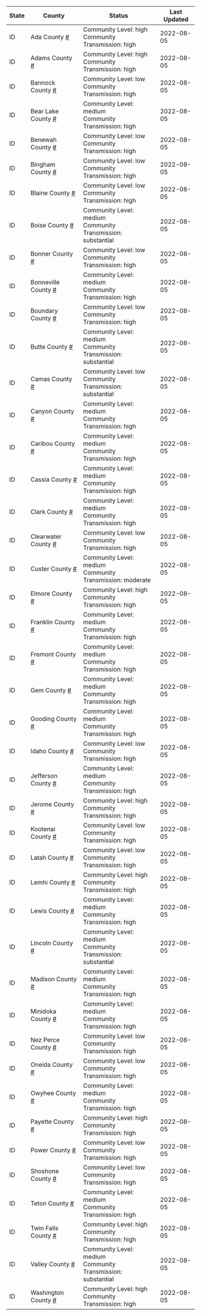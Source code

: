 State | County | Status | Last Updated
--- | --- | --- | --- 
ID | Ada County <a href="#ada_county">#</a> | <a name="ada_county"></a>Community Level: high<br/>Community Transmission: high | 2022-08-05
ID | Adams County <a href="#adams_county">#</a> | <a name="adams_county"></a>Community Level: high<br/>Community Transmission: high | 2022-08-05
ID | Bannock County <a href="#bannock_county">#</a> | <a name="bannock_county"></a>Community Level: low<br/>Community Transmission: high | 2022-08-05
ID | Bear Lake County <a href="#bear_lake_county">#</a> | <a name="bear_lake_county"></a>Community Level: medium<br/>Community Transmission: high | 2022-08-05
ID | Benewah County <a href="#benewah_county">#</a> | <a name="benewah_county"></a>Community Level: low<br/>Community Transmission: high | 2022-08-05
ID | Bingham County <a href="#bingham_county">#</a> | <a name="bingham_county"></a>Community Level: low<br/>Community Transmission: high | 2022-08-05
ID | Blaine County <a href="#blaine_county">#</a> | <a name="blaine_county"></a>Community Level: low<br/>Community Transmission: high | 2022-08-05
ID | Boise County <a href="#boise_county">#</a> | <a name="boise_county"></a>Community Level: medium<br/>Community Transmission: substantial | 2022-08-05
ID | Bonner County <a href="#bonner_county">#</a> | <a name="bonner_county"></a>Community Level: low<br/>Community Transmission: high | 2022-08-05
ID | Bonneville County <a href="#bonneville_county">#</a> | <a name="bonneville_county"></a>Community Level: medium<br/>Community Transmission: high | 2022-08-05
ID | Boundary County <a href="#boundary_county">#</a> | <a name="boundary_county"></a>Community Level: low<br/>Community Transmission: high | 2022-08-05
ID | Butte County <a href="#butte_county">#</a> | <a name="butte_county"></a>Community Level: medium<br/>Community Transmission: substantial | 2022-08-05
ID | Camas County <a href="#camas_county">#</a> | <a name="camas_county"></a>Community Level: low<br/>Community Transmission: substantial | 2022-08-05
ID | Canyon County <a href="#canyon_county">#</a> | <a name="canyon_county"></a>Community Level: medium<br/>Community Transmission: high | 2022-08-05
ID | Caribou County <a href="#caribou_county">#</a> | <a name="caribou_county"></a>Community Level: medium<br/>Community Transmission: high | 2022-08-05
ID | Cassia County <a href="#cassia_county">#</a> | <a name="cassia_county"></a>Community Level: medium<br/>Community Transmission: high | 2022-08-05
ID | Clark County <a href="#clark_county">#</a> | <a name="clark_county"></a>Community Level: medium<br/>Community Transmission: high | 2022-08-05
ID | Clearwater County <a href="#clearwater_county">#</a> | <a name="clearwater_county"></a>Community Level: low<br/>Community Transmission: high | 2022-08-05
ID | Custer County <a href="#custer_county">#</a> | <a name="custer_county"></a>Community Level: medium<br/>Community Transmission: moderate | 2022-08-05
ID | Elmore County <a href="#elmore_county">#</a> | <a name="elmore_county"></a>Community Level: high<br/>Community Transmission: high | 2022-08-05
ID | Franklin County <a href="#franklin_county">#</a> | <a name="franklin_county"></a>Community Level: medium<br/>Community Transmission: high | 2022-08-05
ID | Fremont County <a href="#fremont_county">#</a> | <a name="fremont_county"></a>Community Level: medium<br/>Community Transmission: high | 2022-08-05
ID | Gem County <a href="#gem_county">#</a> | <a name="gem_county"></a>Community Level: medium<br/>Community Transmission: high | 2022-08-05
ID | Gooding County <a href="#gooding_county">#</a> | <a name="gooding_county"></a>Community Level: medium<br/>Community Transmission: high | 2022-08-05
ID | Idaho County <a href="#idaho_county">#</a> | <a name="idaho_county"></a>Community Level: low<br/>Community Transmission: high | 2022-08-05
ID | Jefferson County <a href="#jefferson_county">#</a> | <a name="jefferson_county"></a>Community Level: medium<br/>Community Transmission: high | 2022-08-05
ID | Jerome County <a href="#jerome_county">#</a> | <a name="jerome_county"></a>Community Level: high<br/>Community Transmission: high | 2022-08-05
ID | Kootenai County <a href="#kootenai_county">#</a> | <a name="kootenai_county"></a>Community Level: low<br/>Community Transmission: high | 2022-08-05
ID | Latah County <a href="#latah_county">#</a> | <a name="latah_county"></a>Community Level: low<br/>Community Transmission: high | 2022-08-05
ID | Lemhi County <a href="#lemhi_county">#</a> | <a name="lemhi_county"></a>Community Level: high<br/>Community Transmission: high | 2022-08-05
ID | Lewis County <a href="#lewis_county">#</a> | <a name="lewis_county"></a>Community Level: medium<br/>Community Transmission: high | 2022-08-05
ID | Lincoln County <a href="#lincoln_county">#</a> | <a name="lincoln_county"></a>Community Level: medium<br/>Community Transmission: substantial | 2022-08-05
ID | Madison County <a href="#madison_county">#</a> | <a name="madison_county"></a>Community Level: medium<br/>Community Transmission: high | 2022-08-05
ID | Minidoka County <a href="#minidoka_county">#</a> | <a name="minidoka_county"></a>Community Level: medium<br/>Community Transmission: high | 2022-08-05
ID | Nez Perce County <a href="#nez_perce_county">#</a> | <a name="nez_perce_county"></a>Community Level: low<br/>Community Transmission: high | 2022-08-05
ID | Oneida County <a href="#oneida_county">#</a> | <a name="oneida_county"></a>Community Level: low<br/>Community Transmission: high | 2022-08-05
ID | Owyhee County <a href="#owyhee_county">#</a> | <a name="owyhee_county"></a>Community Level: medium<br/>Community Transmission: high | 2022-08-05
ID | Payette County <a href="#payette_county">#</a> | <a name="payette_county"></a>Community Level: high<br/>Community Transmission: high | 2022-08-05
ID | Power County <a href="#power_county">#</a> | <a name="power_county"></a>Community Level: low<br/>Community Transmission: high | 2022-08-05
ID | Shoshone County <a href="#shoshone_county">#</a> | <a name="shoshone_county"></a>Community Level: low<br/>Community Transmission: high | 2022-08-05
ID | Teton County <a href="#teton_county">#</a> | <a name="teton_county"></a>Community Level: medium<br/>Community Transmission: high | 2022-08-05
ID | Twin Falls County <a href="#twin_falls_county">#</a> | <a name="twin_falls_county"></a>Community Level: high<br/>Community Transmission: high | 2022-08-05
ID | Valley County <a href="#valley_county">#</a> | <a name="valley_county"></a>Community Level: medium<br/>Community Transmission: substantial | 2022-08-05
ID | Washington County <a href="#washington_county">#</a> | <a name="washington_county"></a>Community Level: high<br/>Community Transmission: high | 2022-08-05
